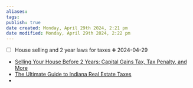 ```yaml
---
aliases: 
tags: 
publish: true
date created: Monday, April 29th 2024, 2:21 pm
date modified: Monday, April 29th 2024, 2:22 pm
---
```


- [ ] House selling and 2 year laws for taxes ➕ 2024-04-29

- [Selling Your House Before 2 Years: Capital Gains Tax, Tax Penalty, and More](https://www.fastexpert.com/blog/what-happens-if-you-sell-your-house-before-two-years/)
- [The Ultimate Guide to Indiana Real Estate Taxes](https://listwithclever.com/real-estate-blog/the-ultimate-guide-to-indiana-real-estate-taxes/) 
- 